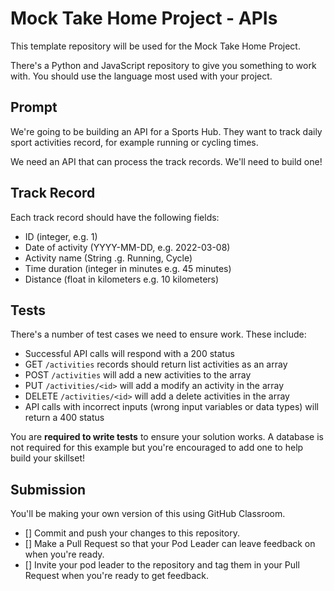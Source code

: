 # Mock Take Home Project - APIs

This template repository will be used for the Mock Take Home Project.

There's a Python and JavaScript repository to give you something to work with. You should use the language most used with your project.

## Prompt

We're going to be building an API for a Sports Hub. They want to track daily sport activities record, for example running or cycling times.

We need an API that can process the track records. We'll need to build one!

## Track Record

Each track record should have the following fields:
- ID (integer, e.g. 1)
- Date of activity (YYYY-MM-DD, e.g. 2022-03-08)
- Activity name (String .g. Running, Cycle)
- Time duration (integer in minutes e.g. 45 minutes)
- Distance (float in kilometers e.g. 10 kilometers)

## Tests

There's a number of test cases we need to ensure work. These include:
- Successful API calls will respond with a 200 status
- GET `/activities` records should return list activities as an array
- POST `/activities` will add a new activities to the array
- PUT `/activities/<id>` will add a modify an activity in the array
- DELETE `/activities/<id>` will add a delete activities in the array
- API calls with incorrect inputs (wrong input variables or data types) will return a 400 status

You are **required to write tests** to ensure your solution works. A database is not required for this example but you're encouraged to add one to help build your skillset!

## Submission

You'll be making your own version of this using GitHub Classroom.

 - [] Commit and push your changes to this repository. 
 - [] Make a Pull Request so that your Pod Leader can leave feedback on when you're ready. 
 - [] Invite your pod leader to the repository and tag them in your Pull Request when you're ready to get feedback.
